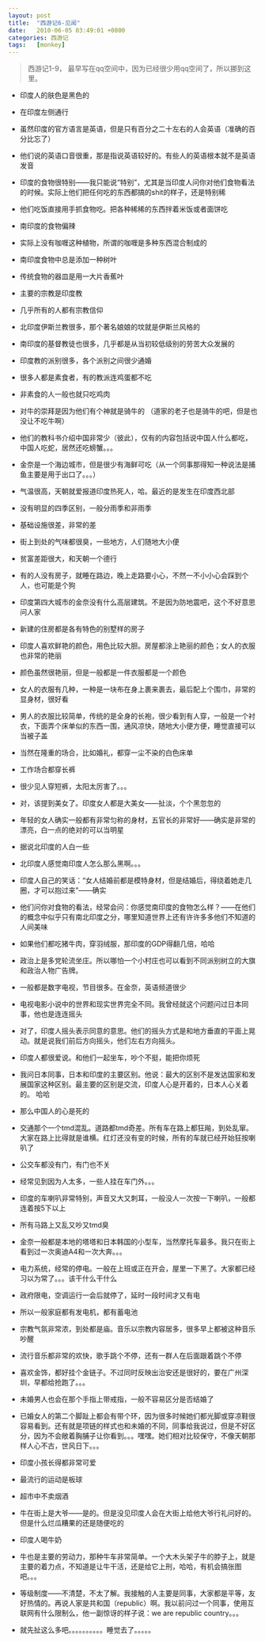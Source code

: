 ```yaml
---
layout: post
title:  "西游记6-见闻"
date:   2010-06-05 03:49:01 +0800
categories: 西游记
tags:   [monkey]
---
```


> 西游记1-9， 最早写在qq空间中，因为已经很少用qq空间了，所以挪到这里。


- 印度人的肤色是黑色的


- 在印度左侧通行



- 虽然印度的官方语言是英语，但是只有百分之二十左右的人会英语（准确的百分比忘了）

 

- 他们说的英语口音很重，那是指说英语较好的。有些人的英语根本就不是英语发音

 

- 印度的食物很特别——我只能说“特别”，尤其是当印度人问你对他们食物看法的时候。实际上他们把任何吃的东西都搞的shit的样子，还是特别稀

 

- 他们吃饭直接用手抓食物吃。把各种稀稀的东西拌着米饭或者面饼吃

 

- 南印度的食物偏辣

 

- 实际上没有咖喱这种植物，所谓的咖喱是多种东西混合制成的

 

- 南印度食物中总是添加一种树叶

 

- 传统食物的器皿是用一大片香蕉叶

 

- 主要的宗教是印度教

 

- 几乎所有的人都有宗教信仰

 

- 北印度伊斯兰教很多，那个著名娘娘的坟就是伊斯兰风格的

 

- 南印度的基督教徒也很多，几乎都是从当初较低级别的劳苦大众发展的

 

- 印度教的派别很多，各个派别之间很少通婚

 

- 很多人都是素食者，有的教派连鸡蛋都不吃

 

- 非素食的人一般也就只吃鸡肉

 

- 对牛的崇拜是因为他们有个神就是骑牛的 （道家的老子也是骑牛的吧，但是也没让不吃牛啊）

 

- 他们的教科书介绍中国非常少（彼此），仅有的内容包括说中国人什么都吃，中国人吃蛇，居然还吃螃蟹。。。

 

- 金奈是一个海边城市，但是很少有海鲜可吃（从一个同事那得知一种说法是捕鱼主要是用于出口了。。。）

 

- 气温很高，天朝就爱报道印度热死人，哈。最近的是发生在印度西北部

 

- 没有明显的四季区别，一般分雨季和非雨季

 

- 基础设施很差，非常的差

 

- 街上到处的气味都很臭，一些地方，人们随地大小便

 

- 贫富差距很大，和天朝一个德行

 

- 有的人没有房子，就睡在路边，晚上走路要小心，不然一不小小心会踩到个人，也可能是个狗

 

- 印度第四大城市的金奈没有什么高层建筑。不是因为防地震吧，这个不好意思问人家

 

- 新建的住房都是各有特色的别墅样的房子

 

- 印度人喜欢鲜艳的颜色，用色比较大胆。房屋都涂上艳丽的颜色；女人的衣服也非常的艳丽

 

- 颜色虽然很艳丽，但是一般都是一件衣服都是一个颜色

 

- 女人的衣服有几种，一种是一块布在身上裹来裹去，最后配上个围巾，非常的显身材，很好看

 

- 男人的衣服比较简单，传统的是全身的长袍，很少看到有人穿，一般是一个衬衣，下面弄个床单似的东西一围，通风凉快，随地大小便方便，睡觉直接可以当被子盖

 

- 当然在隆重的场合，比如婚礼，都穿一尘不染的白色床单

 

- 工作场合都穿长裤

 

- 很少见人穿短裤，太阳太厉害了。。。

 

- 对，该提到美女了。印度女人都是大美女——扯淡，个个黑忽忽的

 

- 年轻的女人确实一般都有非常匀称的身材，五官长的非常好——确实是非常的漂亮，白一点的绝对的可以当明星

 

- 据说北印度的人白一些

 

- 北印度人感觉南印度人怎么那么黑啊。。。

 

- 印度人自己的笑话：“女人结婚前都是模特身材，但是结婚后，得绕着她走几圈，才可以抱过来”——确实

 

- 他们问你对食物的看法，经常会问：你感觉南印度的食物怎么样？——在他们的概念中似乎只有南北印度之分，哪里知道世界上还有许许多多他们不知道的人间美味

 

- 如果他们都吃猪牛肉，穿羽绒服，那印度的GDP得翻几倍，哈哈

 

- 政治上是多党轮流坐庄。所以哪怕一个小村庄也可以看到不同派别树立的大旗和政治人物广告牌。

 

- 一般都是数字电视，节目很多。在金奈，英语频道很少

 

- 电视电影小说中的世界和现实世界完全不同。我曾经就这个问题问过日本同事，他也是连连摇头

 

- 对了，印度人摇头表示同意的意思。他们的摇头方式是和地方垂直的平面上晃动。就是说我们前后方向摇头，他们左右方向摇头。

 

- 印度人都很爱说。和他们一起坐车，吵个不挺，能把你烦死

 

- 我问日本同事，日本和印度的主要区别。他说：最大的区别不是发达国家和发展国家这种区别。最主要的区别是交流，印度人心是开着的，日本人心关着的。 哈哈

 

- 那么中国人的心是死的

 

- 交通那个一个tmd混乱。道路都tmd奇差。所有车在路上都狂飚，到处乱窜。大家在路上比得就是谁横。红灯还没有变的时候，所有的车就已经开始狂按喇叭了

 

- 公交车都没有门，有门也不关

 

- 经常见到因为人太多，一些人挂在车门外。。。

 

- 印度的车喇叭非常特别，声音又大又刺耳，一般没人一次按一下喇叭，一般都连着按5下以上

 

- 所有马路上又乱又吵又tmd臭

 

- 金奈一般都是本地的塔塔和日本韩国的小型车，当然摩托车最多。我只在街上看到过一次奥迪A4和一次大奔。。。

 

- 电力系统，经常的停电。一般在上班或正在开会，屋里一下黑了。大家都已经习以为常了。。。该干什么干什么

 

- 政府限电，空调运行一会后就停了，延时一段时间才又有电

 

- 所以一般家庭都有发电机，都有蓄电池

 

- 宗教气氛非常浓，到处都是庙。音乐以宗教内容居多，很多早上都被这种音乐吵醒

 

- 流行音乐都非常的欢快，歌手跳个不停，还有一群人在后面跟着跳个不停

 

- 喜欢金饰，都好挂个金链子。不过同时反映出治安还是很好的，要在广州深圳，早都给抢跑了。。。

 

- 未婚男人也会在那个手指上带戒指，一般不容易区分是否结婚了

 

- 已婚女人的第二个脚趾上都会有带个环，因为很多时候她们都光脚或穿凉鞋很容易看到。还有就是项链的样式也和未婚的不同，同事给我说过，但是不好区分，因为不会敞着胸脯子让你看到。。。嘿嘿。她们相对比较保守，不像天朝那样人心不古，世风日下。。。

 

- 印度小孩长得都非常可爱

 

- 最流行的运动是板球

 

- 超市中不卖烟酒

 

- 牛在街上是大爷——是的。但是没见印度人会在大街上给他大爷行礼问好的。但是什么烂瓜糟果的还是随便吃的

 

- 印度人喝牛奶

 

- 牛也是主要的劳动力，那种牛车非常简单。一个大木头架子牛的脖子上，就是主要的着力点，不知道是让牛干活，还是给它上刑，哈哈，有机会搞张图吧。。。

 

- 等级制度——不清楚，不太了解。我接触的人主要是同事，大家都是平等，友好热情的。再说人家是共和国（republic）啊。我以前问过一个同事，使用互联网有什么限制么，他一副惊讶的样子说：we are republic country。。。

 

- 就先扯这么多吧。。。。。。。。。。睡觉去了。。。。。